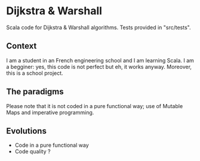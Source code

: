 # Dijkstra & Warshall

Scala code for Dijkstra & Warshall algorithms. Tests provided in "src/tests".

## Context

I am a student in an French engineering school and I am learning Scala. I am
a begginer: yes, this code is not perfect but eh, it works anyway. Moreover,
this is a school project.

## The paradigms

Please note that it is not coded in a pure functional way; use of Mutable Maps 
and imperative programming.

## Evolutions

- Code in a pure functional way
- Code quality ?